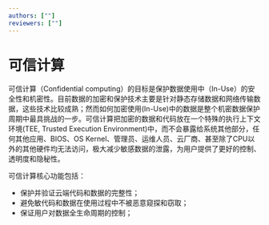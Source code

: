 ```yaml
---
authors: [""]
reviewers: [""]
---
```

# 可信计算

可信计算（Confidential computing）的目标是保护数据使用中（In-Use）的安全性和机密性。目前数据的加密和保护技术主要是针对静态存储数据和网络传输数据，这些技术比较成熟；然而如何加密使用(In-Use)中的数据是整个机密数据保护周期中最具挑战的一步。可信计算把加密的数据和代码放在一个特殊的执行上下文环境(TEE, Trusted Execution Environment)中，而不会暴露给系统其他部分，任何其他应用、BIOS、OS Kernel、管理员、运维人员、云厂商、甚至除了CPU以外的其他硬件均无法访问，极大减少敏感数据的泄露，为用户提供了更好的控制、透明度和隐秘性。

可信计算核心功能包括：
- 保护并验证云端代码和数据的完整性；
- 避免敏代码和数据在使用过程中不被恶意窥探和窃取；
- 保证用户对数据全生命周期的控制；
